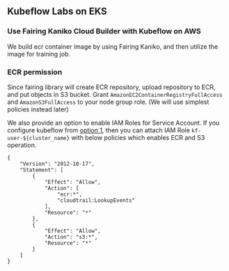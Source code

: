 ## Kubeflow Labs on EKS

### Use Fairing Kaniko Cloud Builder with Kubeflow on AWS
We build ecr container image by using Fairing Kaniko, and then utilize the image for training job.

### ECR permission

Since fairing library will create ECR repository, upload repository to ECR, and put objects in S3 bucket. Grant `AmazonEC2ContainerRegistryFullAccess` and `AmazonS3FullAccess` to your node group role.  (We will use simplest policies instead later)

We also provide an option to enable IAM Roles for Service Account. If you configure kubeflow from [option 1](https://www.kubeflow.org/docs/aws/deploy/install-kubeflow/#option-1-use-iam-for-service-account), then you can attach IAM Role `kf-user-${cluster_name}` with below policies which enables ECR and S3 operation.

```
{
    "Version": "2012-10-17",
    "Statement": [
        {
            "Effect": "Allow",
            "Action": [
                "ecr:*",
                "cloudtrail:LookupEvents"
            ],
            "Resource": "*"
        },
        {
            "Effect": "Allow",
            "Action": "s3:*",
            "Resource": "*"
        }
    ]
}
```